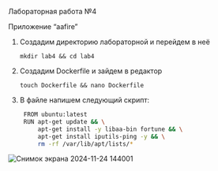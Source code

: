 Лабораторная работа №4

  Приложение “aafire”
  
1. Создадим директорию лабораторной и перейдем в неё
   ```
   mkdir lab4 && cd lab4
   ```

3. Создадим Dockerfile и зайдем в редактор
   ```
   touch Dockerfile && nano Dockerfile
   ```
   
5. В файле напишем следующий скрипт:
   ``` bash
    FROM ubuntu:latest
    RUN apt-get update && \
        apt-get install -y libaa-bin fortune && \
        apt-get install iputils-ping -y && \
        rm -rf /var/lib/apt/lists/*
   ```
![Снимок экрана 2024-11-24 144001](https://github.com/user-attachments/assets/a23ab924-d946-4130-893d-ddeb1ef2a2ef)
